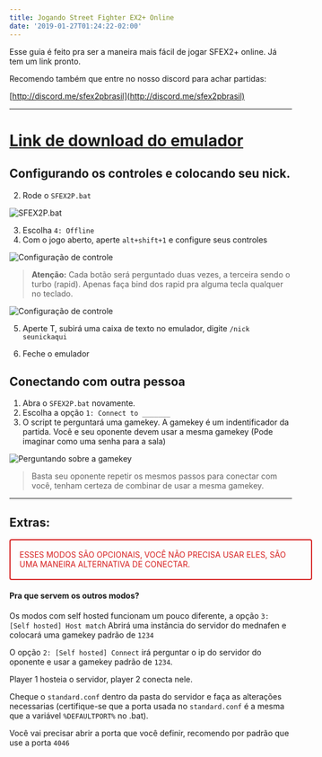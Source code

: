 ```yaml
---
title: Jogando Street Fighter EX2+ Online
date: '2019-01-27T01:24:22-02:00'
---
```

Esse guia é feito pra ser a maneira mais fácil de jogar SFEX2+ online. Já tem um link pronto.

Recomendo também que entre no nosso discord para achar partidas:

[http://discord.me/sfex2pbrasil](http://discord.me/sfex2pbrasil)

---
<a href="https://www.mediafire.com/file/2x1ggf3wctie4j8/SFEX2P_Netplay.rar/file">
<h1>Link de download do emulador</h1>
</a>


## Configurando os controles e colocando seu nick.

2. Rode o `SFEX2P.bat`

![SFEX2P.bat](https://cdn.discordapp.com/attachments/535317795395862548/538848391686520843/unknown.png)

3. Escolha `4: Offline`
4. Com o jogo aberto, aperte `alt+shift+1` e configure seus controles

![Configuração de controle](https://cdn.discordapp.com/attachments/535317795395862548/538848503225647134/unknown.png)

> **Atenção:** Cada botão será perguntado duas vezes, a terceira sendo o turbo (rapid). Apenas faça bind dos rapid pra alguma tecla qualquer no teclado.

![Configuração de controle](https://cdn.discordapp.com/attachments/535317795395862548/538850249213739008/unknown.png)

5. Aperte T, subirá uma caixa de texto no emulador, digite `/nick seunickaqui`

6. Feche o emulador

## Conectando com outra pessoa

1. Abra o `SFEX2P.bat` novamente.
2. Escolha a opção `1: Connect to _______`
3. O script te perguntará uma gamekey. A gamekey é um indentificador da partida. Você e seu oponente devem usar a mesma gamekey (Pode imaginar como uma senha para a sala)

![Perguntando sobre a gamekey](https://cdn.discordapp.com/attachments/535317795395862548/538848736021839883/unknown.png)

> Basta seu oponente repetir os mesmos passos para conectar com você, tenham certeza de combinar de usar a mesma gamekey.

----

## Extras:

<div style="border:2px solid #d61e1e; padding: 0.2rem 1rem; color:#d61e1e; width:100%; border-radius: 0.25rem;">
<p>
ESSES MODOS SÃO OPCIONAIS, VOCÊ NÃO PRECISA USAR ELES, SÃO UMA MANEIRA ALTERNATIVA DE CONECTAR.
</p>
</div>

#### Pra que servem os outros modos?
Os modos com self hosted funcionam um pouco diferente, a opção `3: [Self hosted] Host match` Abrirá uma instância do servidor do mednafen e colocará uma gamekey padrão de `1234`

O opção `2: [Self hosted] Connect` irá perguntar o ip do servidor do oponente e usar a gamekey padrão de `1234`.

Player 1 hosteia o servidor, player 2 conecta nele.

Cheque o `standard.conf` dentro da pasta do servidor e faça as alterações necessarias (certifique-se que a porta usada no `standard.conf` é a mesma que a variável `%DEFAULTPORT%` no .bat).

Você vai precisar abrir a porta que você definir, recomendo por padrão que use a porta `4046`
